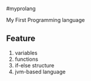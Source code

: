 
#myprolang

My First Programming language

## Feature

1. variables
2. functions
3. if-else structure
4. jvm-based language